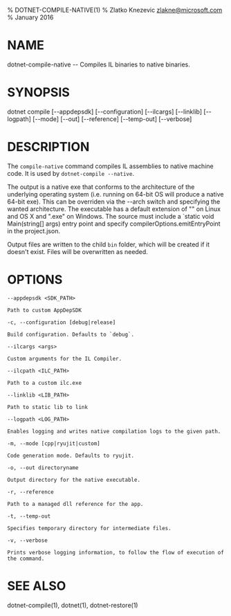 % DOTNET-COMPILE-NATIVE(1)
% Zlatko Knezevic zlakne@microsoft.com
% January 2016

# NAME 
dotnet-compile-native -- Compiles IL binaries to native binaries.

# SYNOPSIS
dotnet compile [--appdepsdk] [--configuration] 
        [--ilcargs] [--linklib] [--logpath] 
        [--mode] [--out] [--reference] 
        [--temp-out] [--verbose]

# DESCRIPTION
The `compile-native` command compiles IL assemblies to native machine code. It is used by `dotnet-compile --native`.

The output is a native exe that conforms to the architecture of the underlying operating system (i.e. running on 64-bit OS will produce a native 64-bit exe). This can be overriden via the --arch switch and specifying the wanted architecture. The executable has a default extension of "" on Linux and OS X and ".exe" on Windows. The source must include a `static void Main(string[] args) entry point and specify compilerOptions.emitEntryPoint in the project.json. 

Output files are written to the child `bin` folder, which will be created if it doesn't exist. Files will be overwritten as needed.

# OPTIONS

`--appdepsdk <SDK_PATH>`
    
    Path to custom AppDepSDK

`-c, --configuration [debug|release]`
    
    Build configuration. Defaults to `debug`.

`--ilcargs <args>`
    
    Custom arguments for the IL Compiler.

`--ilcpath <ILC_PATH>`
    
    Path to a custom ilc.exe

`--linklib <LIB_PATH>`
    
    Path to static lib to link

`--logpath <LOG_PATH>`
    
    Enables logging and writes native compilation logs to the given path.

`-m, --mode [cpp|ryujit|custom]`
    
    Code generation mode. Defaults to ryujit.

`-o, --out directoryname`
    
    Output directory for the native executable.

`-r, --reference`
    
    Path to a managed dll reference for the app.

`-t, --temp-out`
    
    Specifies temporary directory for intermediate files.

`-v, --verbose`
    
    Prints verbose logging information, to follow the flow of execution of the command.

# SEE ALSO
dotnet-compile(1), dotnet(1), dotnet-restore(1)